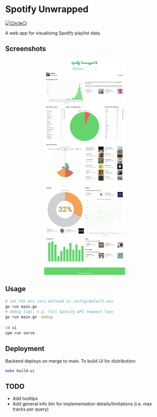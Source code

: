 # Spotify Unwrapped

[![CircleCI](https://dl.circleci.com/status-badge/img/gh/jemgunay/spotify-unwrapped/tree/main.svg?style=svg)](https://dl.circleci.com/status-badge/redirect/gh/jemgunay/spotify-unwrapped/tree/main)

A web app for visualising Spotify playlist data.

## Screenshots

<p align="center">
  <img src="screenshots/1.png" width="51%" align=top/>
  <img src="screenshots/2.png" width="51%" align=top/>
</p>

## Usage

```bash
# set the env vars defined in config/default.env
go run main.go
# debug logs, e.g. full Spotify API request logs
go run main.go -debug

cd ui
npm run serve
```

## Deployment

Backend deploys on merge to main. To build UI for distribution:

```bash
make build-ui
```

## TODO

* Add tooltips
* Add general info btn for implementation details/limitations (i.e. max tracks per query)